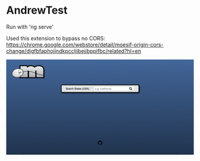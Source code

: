 # AndrewTest

Run with 'ng serve'

Used this extension to bypass no CORS:
https://chrome.google.com/webstore/detail/moesif-origin-cors-change/digfbfaphojjndkpccljibejjbppifbc/related?hl=en

![ScreenShot](./src/app/images/screen-shot.png)
